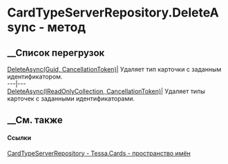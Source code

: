 # CardTypeServerRepository.DeleteAsync - метод
##  __Список перегрузок
[DeleteAsync(Guid,
CancellationToken)](M_Tessa_Cards_CardTypeServerRepository_DeleteAsync_1.htm)|
Удаляет тип карточки с заданным идентификатором.  
---|---  
[DeleteAsync(IReadOnlyCollection<Guid>,
CancellationToken)](M_Tessa_Cards_CardTypeServerRepository_DeleteAsync.htm)|
Удаляет типы карточек с заданными идентификаторами.  
##  __См. также
#### Ссылки
[CardTypeServerRepository - ](T_Tessa_Cards_CardTypeServerRepository.htm)
[Tessa.Cards - пространство имён](N_Tessa_Cards.htm)

